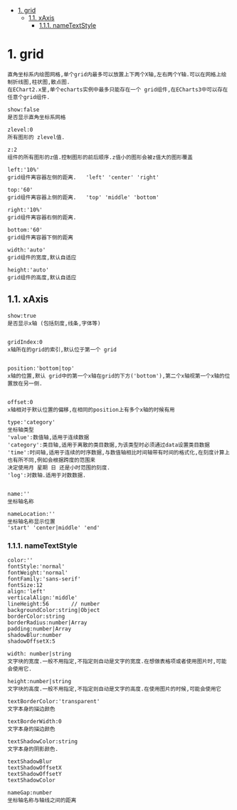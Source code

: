 <!-- TOC -->

- [1. grid](#1-grid)
    - [1.1. xAxis](#11-xaxis)
        - [1.1.1. nameTextStyle](#111-nametextstyle)

<!-- /TOC -->

# 1. grid

    直角坐标系内绘图网格,单个grid内最多可以放置上下两个X轴,左右两个Y轴.可以在网格上绘制折线图,柱状图,散点图.
    在EChart2.x里,单个echarts实例中最多只能存在一个 grid组件,在ECharts3中可以存在任意个grid组件.

    show:false
    是否显示直角坐标系网格

    zlevel:0
    所有图形的 zlevel值.

    z:2
    组件的所有图形的z值.控制图形的前后顺序.z值小的图形会被z值大的图形覆盖

    left:'10%'
    grid组件离容器左侧的距离.   'left' 'center' 'right'

    top:'60'
    grid组件离容器上侧的距离.   'top' 'middle' 'bottom'

    right:'10%'
    grid组件离容器右侧的距离.   

    bottom:'60'
    grid组件离容器下侧的距离

    width:'auto'
    grid组件的宽度,默认自适应

    height:'auto'
    grid组件的高度,默认自适应



## 1.1. xAxis

    show:true
    是否显示x轴 (包括刻度,线条,字体等)


    gridIndex:0
    x轴所在的grid的索引,默认位于第一个 grid


    position:'bottom|top'
    x轴的位置,默认 grid中的第一个x轴在grid的下方('bottom'),第二个x轴视第一个x轴的位置放在另一侧.


    offset:0
    x轴相对于默认位置的偏移,在相同的position上有多个x轴的时候有用

    type:'category'
    坐标轴类型
    'value':数值轴,适用于连续数据
    'category':类目轴,适用于离散的类目数据,为该类型时必须通过data设置类目数据
    'time':时间轴,适用于连续的时序数据,与数值轴相比时间轴带有时间的格式化,在刻度计算上也有所不同,例如会根据跨度的范围来
    决定使用月 星期 日 还是小时范围的刻度.
    'log':对数轴.适用于对数数据.


    name:''
    坐标轴名称

    nameLocation:''
    坐标轴名称显示位置
    'start' 'center|middle' 'end'

### 1.1.1. nameTextStyle

    color:''
    fontStyle:'normal'
    fontWeight:'normal'
    fontFamily:'sans-serif'
    fontSize:12
    align:'left'
    verticalAlign:'middle'
    lineHeight:56       // number
    backgroundColor:string|Object
    borderColor:string
    borderRadius:number|Array
    padding:number|Array
    shadowBlur:number
    shadowOffsetX:5

    width: number|string
    文字块的宽度.一般不用指定,不指定则自动是文字的宽度.在想做表格项或者使用图片时,可能会使用它.

    height:number|string
    文字块的高度.一般不用指定,不指定则自动是文字的高度.在使用图片的时候,可能会使用它

    textBorderColor:'transparent'
    文字本身的描边颜色

    textBorderWidth:0
    文字本身的描边颜色

    textShadowColor:string
    文字本身的阴影颜色.

    textShadowBlur
    textShadowOffsetX
    textShadowOffsetY
    textShadowColor

    nameGap:number
    坐标轴名称与轴线之间的距离